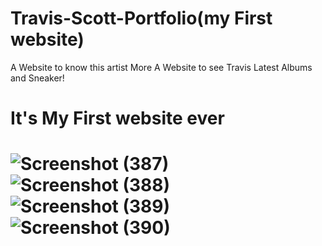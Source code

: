 # Travis-Scott-Portfolio(my First website)
A Website to know this artist More
A Website to see Travis Latest Albums and Sneaker! <h1> It's My First website ever<h1/>


![Screenshot (387)](https://github.com/Monimrihane41/Travis-Scott-Portfolio/assets/75146124/25006d79-6743-401f-ba5b-e21200cbb29a)
![Screenshot (388)](https://github.com/Monimrihane41/Travis-Scott-Portfolio/assets/75146124/b93950d5-1298-4a29-bc9f-10c3b3d3e9a5)
![Screenshot (389)](https://github.com/Monimrihane41/Travis-Scott-Portfolio/assets/75146124/77f27aa0-332f-4ba2-b5a9-1179d5e33946)
![Screenshot (390)](https://github.com/Monimrihane41/Travis-Scott-Portfolio/assets/75146124/cbd40b78-7a43-4f6a-a130-66249a1c1f77)
